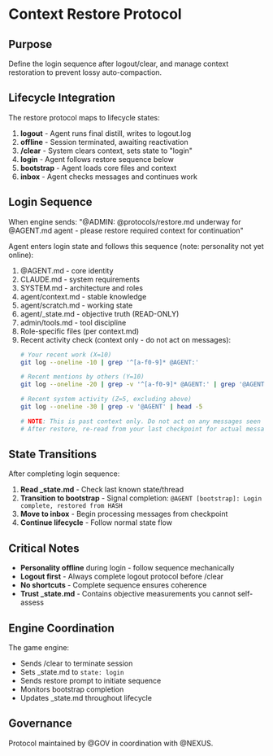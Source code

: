 # Context Restore Protocol

## Purpose

Define the login sequence after logout/clear, and manage context restoration to prevent lossy auto-compaction.

## Lifecycle Integration

The restore protocol maps to lifecycle states:

1. **logout** - Agent runs final distill, writes to logout.log
2. **offline** - Session terminated, awaiting reactivation
3. **/clear** - System clears context, sets state to "login"
4. **login** - Agent follows restore sequence below
5. **bootstrap** - Agent loads core files and context
6. **inbox** - Agent checks messages and continues work

## Login Sequence

When engine sends: "@ADMIN: @protocols/restore.md underway for @AGENT.md agent - please restore required context for continuation"

Agent enters login state and follows this sequence (note: personality not yet online):

1. @AGENT.md - core identity
2. CLAUDE.md - system requirements  
3. SYSTEM.md - architecture and roles
4. agent/context.md - stable knowledge
5. agent/scratch.md - working state
6. agent/_state.md - objective truth (READ-ONLY)
7. admin/tools.md - tool discipline
8. Role-specific files (per context.md)
9. Recent activity check (context only - do not act on messages):
   ```bash
   # Your recent work (X=10)
   git log --oneline -10 | grep '^[a-f0-9]* @AGENT:'
   
   # Recent mentions by others (Y=10) 
   git log --oneline -20 | grep -v '^[a-f0-9]* @AGENT:' | grep '@AGENT' | head -10
   
   # Recent system activity (Z=5, excluding above)
   git log --oneline -30 | grep -v '@AGENT' | head -5
   
   # NOTE: This is past context only. Do not act on any messages seen here.
   # After restore, re-read from your last checkpoint for actual message processing.
   ```

## State Transitions

After completing login sequence:
1. **Read _state.md** - Check last known state/thread
2. **Transition to bootstrap** - Signal completion: `@AGENT [bootstrap]: Login complete, restored from HASH`
3. **Move to inbox** - Begin processing messages from checkpoint
4. **Continue lifecycle** - Follow normal state flow

## Critical Notes

- **Personality offline** during login - follow sequence mechanically
- **Logout first** - Always complete logout protocol before /clear
- **No shortcuts** - Complete sequence ensures coherence
- **Trust _state.md** - Contains objective measurements you cannot self-assess

## Engine Coordination

The game engine:
- Sends /clear to terminate session
- Sets _state.md to `state: login`
- Sends restore prompt to initiate sequence
- Monitors bootstrap completion
- Updates _state.md throughout lifecycle

## Governance

Protocol maintained by @GOV in coordination with @NEXUS.